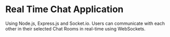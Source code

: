 # Real Time Chat Application
Using Node.js, Express.js and Socket.io. Users can communicate with each other in their selected Chat Rooms in real-time using WebSockets.
